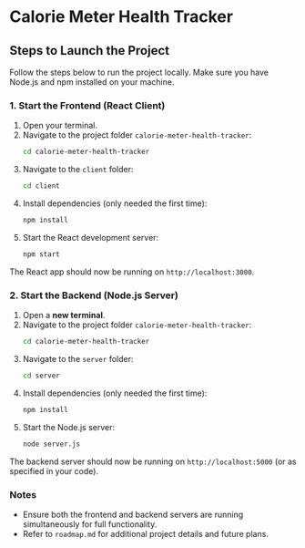 # Calorie Meter Health Tracker

## Steps to Launch the Project

Follow the steps below to run the project locally. Make sure you have Node.js and npm installed on your machine.

### 1. Start the Frontend (React Client)
1. Open your terminal.
2. Navigate to the project folder `calorie-meter-health-tracker`:
   ```bash
   cd calorie-meter-health-tracker
   ```
3. Navigate to the `client` folder:
   ```bash
   cd client
   ```
4. Install dependencies (only needed the first time):
   ```bash
   npm install
   ```
5. Start the React development server:
   ```bash
   npm start
   ```

The React app should now be running on `http://localhost:3000`.

### 2. Start the Backend (Node.js Server)
1. Open a **new terminal**.
2. Navigate to the project folder `calorie-meter-health-tracker`:
   ```bash
   cd calorie-meter-health-tracker
   ```
3. Navigate to the `server` folder:
   ```bash
   cd server
   ```
4. Install dependencies (only needed the first time):
   ```bash
   npm install
   ```
5. Start the Node.js server:
   ```bash
   node server.js
   ```

The backend server should now be running on `http://localhost:5000` (or as specified in your code).

### Notes
- Ensure both the frontend and backend servers are running simultaneously for full functionality.
- Refer to `roadmap.md` for additional project details and future plans.

